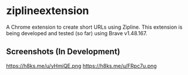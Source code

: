 # ziplineextension
A Chrome extension to create short URLs using Zipline. This extension is being developed and tested (so far) using Brave v1.48.167.

## Screenshots (In Development)

https://h8ks.me/u/yHmiQE.png https://h8ks.me/u/FRpc7u.png

